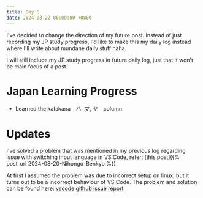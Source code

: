 ```yaml
---
title: Day 8
date: 2024-08-22 00:00:00 +0800
---
```

I've decided to change the direction of my future post.
Instead of just recording my JP study progress, I'd like to make this my daily log instead where I'll write about mundane daily stuff haha.

I will still include my JP study progress in future daily log, just that it won't be main focus of a post.


# Japan Learning Progress
- Learned the katakana　ハ, マ, ヤ　column


# Updates
I've solved a problem that was mentioned in my previous log regarding issue with switching input language in VS Code,
refer: [this post]({% post_url 2024-08-20-Nihongo-Benkyo %})


At first I assumed the problem was due to incorrect setup on linux, but it turns out to be a incorrect behaviour of VS Code.
The problem and solution can be found here: [vscode github issue report](https://github.com/microsoft/vscode/issues/96041)